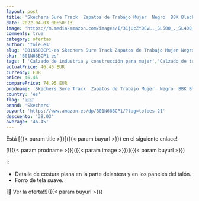 ```yaml
---
layout: post
title: 'Skechers Sure Track  Zapatos de Trabajo Mujer  Negro  BBK Black Leather   35.5 EU'
date: 2022-04-03 00:50:13
image: 'https://m.media-amazon.com/images/I/31jUcZYQEvL._SL500_._SL400_.jpg'
comments: true
category: ofertas
author: 'tole.es'
slug: 'B01N68BCP1-es Skechers Sure Track Zapatos de Trabajo Mujer Negro BBK...'
sku: 'B01N68BCP1-es'
tags: [ 'Calzado de industria y construcción para mujer','Calzado de trabajo para mujer','Zapatos','Zapatos de industria y construcción para mujer','Zapatos para mujer','Zapatos y complementos','skechers','zapatos', ]
actualPrice: 46.45 EUR
currency: EUR
price: 46.45
comparePrice: 74.95 EUR
prodname: 'Skechers Sure Track  Zapatos de Trabajo Mujer  Negro  BBK Black Leather   35.5 EU'
country: 'es'
flag: '🇪🇸'
brand: 'Skechers'
buyurl: 'https://www.amazon.es/dp/B01N68BCP1/?tag=tolees-21'
descuento: '38.03'
average: '46.45'
---
```


Está [{{< param title >}}]({{< param buyurl >}}) en el siguiente enlace!

[![{{< param prodname >}}]({{< param image >}})]({{< param buyurl >}})

ℹ️:

- Detalle de costura plana en la parte delantera y en los paneles del talón.
- Forro de tela suave.

[🛒 Ver la oferta!!]({{< param buyurl >}})
